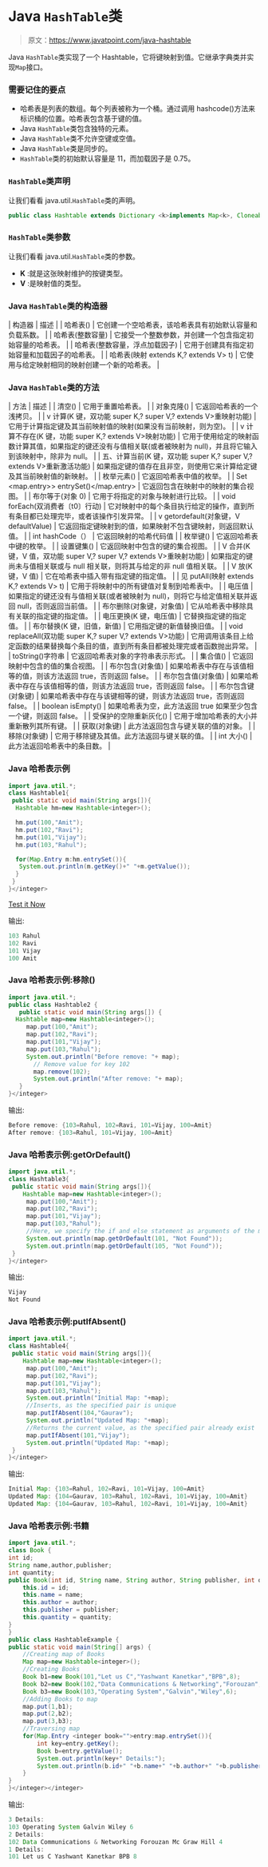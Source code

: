 # Java `HashTable`类

> 原文：<https://www.javatpoint.com/java-hashtable>

Java `HashTable`类实现了一个 Hashtable，它将键映射到值。它继承字典类并实现`Map`接口。

### 需要记住的要点

*   哈希表是列表的数组。每个列表被称为一个桶。通过调用 hashcode()方法来标识桶的位置。哈希表包含基于键的值。
*   Java `HashTable`类包含独特的元素。
*   Java `HashTable`类不允许空键或空值。
*   Java `HashTable`类是同步的。
*   `HashTable`类的初始默认容量是 11，而加载因子是 0.75。

### `HashTable`类声明

让我们看看 java.util.`HashTable`类的声明。

```java
public class Hashtable extends Dictionary <k>implements Map<k>, Cloneable, Serializable</k></k> 
```

### `HashTable`类参数

让我们看看 java.util.`HashTable`类的参数。

*   **K** :就是这张映射维护的按键类型。
*   **V** :是映射值的类型。

### Java `HashTable`类的构造器

| 构造器 | 描述 |
| 哈希表() | 它创建一个空哈希表，该哈希表具有初始默认容量和负载系数。 |
| 哈希表(整数容量) | 它接受一个整数参数，并创建一个包含指定初始容量的哈希表。 |
| 哈希表(整数容量，浮点加载因子) | 它用于创建具有指定初始容量和加载因子的哈希表。 |
| 哈希表(映射 extends K,? extends V> t) | 它使用与给定映射相同的映射创建一个新的哈希表。 |

### Java `HashTable`类的方法

| 方法 | 描述 |
| 清空() | 它用于重置哈希表。 |
| 对象克隆() | 它返回哈希表的一个浅拷贝。 |
| v 计算(K 键，双功能 super K,? super V,? extends V>重映射功能) | 它用于计算指定键及其当前映射值的映射(如果没有当前映射，则为空)。 |
| v 计算不存在(K 键，功能 super K,? extends V>映射功能) | 它用于使用给定的映射函数计算其值，如果指定的键还没有与值相关联(或者被映射为 null)，并且将它输入到该映射中，除非为 null。 |
| 五、计算当前(K 键，双功能 super K,? super V,? extends V>重新激活功能) | 如果指定键的值存在且非空，则使用它来计算给定键及其当前映射值的新映射。 |
| 枚举<v>元素()</v> | 它返回哈希表中值的枚举。 |
| Set <map.entry>> entrySet()</map.entry> | 它返回包含在映射中的映射的集合视图。 |
| 布尔等于(对象 0) | 它用于将指定的对象与映射进行比较。 |
| void forEach(双消费者〔t0〕行动) | 它对映射中的每个条目执行给定的操作，直到所有条目都已处理完毕，或者该操作引发异常。 |
| v getordefault(对象键，V defaultValue) | 它返回指定键映射到的值，如果映射不包含键映射，则返回默认值。 |
| int hashCode（） | 它返回映射的哈希代码值 |
| 枚举<k>键()</k> | 它返回哈希表中键的枚举。 |
| 设置<k>键集()</k> | 它返回映射中包含的键的集合视图。 |
| V 合并(K 键，V 值，双功能 super V,? super V,? extends V>重映射功能) | 如果指定的键尚未与值相关联或与 null 相关联，则将其与给定的非 null 值相关联。 |
| V 放(K 键，V 值) | 它在哈希表中插入带有指定键的指定值。 |
| 见 putAll(映射 extends K,? extends V> t) | 它用于将映射中的所有键值对复制到哈希表中。 |
| 电压值 | 如果指定的键还没有与值相关联(或者被映射为 null)，则将它与给定值相关联并返回 null，否则返回当前值。 |
| 布尔删除(对象键，对象值) | 它从哈希表中移除具有关联的指定键的指定值。 |
| 电压更换(K 键，电压值) | 它替换指定键的指定值。 |
| 布尔替换(K 键，旧值，新值) | 它用指定键的新值替换旧值。 |
| void replaceAll(双功能 super K,? super V,? extends V>功能) | 它用调用该条目上给定函数的结果替换每个条目的值，直到所有条目都被处理完或者函数抛出异常。 |
| toString()字符串 | 它返回哈希表对象的字符串表示形式。 |
| 集合<v>值()</v> | 它返回映射中包含的值的集合视图。 |
| 布尔包含(对象值) | 如果哈希表中存在与该值相等的值，则该方法返回 true，否则返回 false。 |
| 布尔包含值(对象值) | 如果哈希表中存在与该值相等的值，则该方法返回 true，否则返回 false。 |
| 布尔包含键(对象键) | 如果哈希表中存在与该键相等的键，则该方法返回 true，否则返回 false。 |
| boolean isEmpty() | 如果哈希表为空，此方法返回 true 如果至少包含一个键，则返回 false。 |
| 受保护的空隙重新灰化() | 它用于增加哈希表的大小并重新散列其所有键。 |
| 获取(对象键) | 此方法返回包含与键关联的值的对象。 |
| 移除(对象键) | 它用于移除键及其值。此方法返回与键关联的值。 |
| int 大小() | 此方法返回哈希表中的条目数。 |

### Java 哈希表示例

```java
import java.util.*;
class Hashtable1{
 public static void main(String args[]){
  Hashtable hm=new Hashtable<integer>();

  hm.put(100,"Amit");
  hm.put(102,"Ravi");
  hm.put(101,"Vijay");
  hm.put(103,"Rahul");

  for(Map.Entry m:hm.entrySet()){
   System.out.println(m.getKey()+" "+m.getValue());
  }
 }
}</integer> 
```

[Test it Now](https://www.javatpoint.com/opr/test.jsp?filename=TestCollection16)

输出:

```java
103 Rahul
102 Ravi
101 Vijay
100 Amit

```

### Java 哈希表示例:移除()

```java
import java.util.*;
public class Hashtable2 {
   public static void main(String args[]) {
  Hashtable map=new Hashtable<integer>();  	  
	 map.put(100,"Amit");  
	 map.put(102,"Ravi"); 
	 map.put(101,"Vijay");  
	 map.put(103,"Rahul");  
	 System.out.println("Before remove: "+ map);  
	   // Remove value for key 102
	   map.remove(102);
	   System.out.println("After remove: "+ map);
   }    
}</integer> 
```

输出:

```java
Before remove: {103=Rahul, 102=Ravi, 101=Vijay, 100=Amit}
After remove: {103=Rahul, 101=Vijay, 100=Amit}

```

### Java 哈希表示例:getOrDefault()

```java
import java.util.*;
class Hashtable3{
 public static void main(String args[]){
 	Hashtable map=new Hashtable<integer>();  	  
	 map.put(100,"Amit");  
	 map.put(102,"Ravi"); 
	 map.put(101,"Vijay");  
	 map.put(103,"Rahul");  
	 //Here, we specify the if and else statement as arguments of the method
	 System.out.println(map.getOrDefault(101, "Not Found"));
	 System.out.println(map.getOrDefault(105, "Not Found"));
 }
}</integer> 
```

输出:

```java
Vijay
Not Found

```

### Java 哈希表示例:putIfAbsent()

```java
import java.util.*;
class Hashtable4{
 public static void main(String args[]){
 	Hashtable map=new Hashtable<integer>();  	  
	 map.put(100,"Amit");  
	 map.put(102,"Ravi"); 
	 map.put(101,"Vijay");  
	 map.put(103,"Rahul");  
	 System.out.println("Initial Map: "+map);
	 //Inserts, as the specified pair is unique
	 map.putIfAbsent(104,"Gaurav");
	 System.out.println("Updated Map: "+map);
	 //Returns the current value, as the specified pair already exist
	 map.putIfAbsent(101,"Vijay");
	 System.out.println("Updated Map: "+map);
 }
}</integer> 
```

输出:

```java
Initial Map: {103=Rahul, 102=Ravi, 101=Vijay, 100=Amit}
Updated Map: {104=Gaurav, 103=Rahul, 102=Ravi, 101=Vijay, 100=Amit}
Updated Map: {104=Gaurav, 103=Rahul, 102=Ravi, 101=Vijay, 100=Amit}

```

### Java 哈希表示例:书籍

```java
import java.util.*;  
class Book {  
int id;  
String name,author,publisher;  
int quantity;  
public Book(int id, String name, String author, String publisher, int quantity) {  
    this.id = id;  
    this.name = name;  
    this.author = author;  
    this.publisher = publisher;  
    this.quantity = quantity;  
}  
}  
public class HashtableExample {  
public static void main(String[] args) {  
    //Creating map of Books  
    Map map=new Hashtable<integer>();  
    //Creating Books  
    Book b1=new Book(101,"Let us C","Yashwant Kanetkar","BPB",8);  
    Book b2=new Book(102,"Data Communications & Networking","Forouzan","Mc Graw Hill",4);  
    Book b3=new Book(103,"Operating System","Galvin","Wiley",6);  
    //Adding Books to map 
    map.put(1,b1);
    map.put(2,b2);
    map.put(3,b3);    
    //Traversing map
    for(Map.Entry <integer book="">entry:map.entrySet()){  
    	int key=entry.getKey();
    	Book b=entry.getValue();
        System.out.println(key+" Details:");
        System.out.println(b.id+" "+b.name+" "+b.author+" "+b.publisher+" "+b.quantity); 
    }  
}  
}</integer></integer> 
```

输出:

```java
3 Details:
103 Operating System Galvin Wiley 6
2 Details:
102 Data Communications & Networking Forouzan Mc Graw Hill 4
1 Details:
101 Let us C Yashwant Kanetkar BPB 8

```